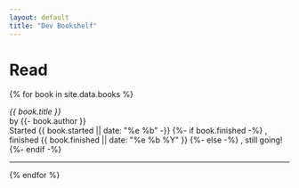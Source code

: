 ```yaml
---
layout: default
title: "Dev Bookshelf"
---
```

# Read

{% for book in site.data.books %}
  <p>
    <cite>{{ book.title }}</cite><br>
    by {{- book.author }}
    <br>
    <span class="reading-dates">
      Started {{ book.started || date: "%e %b" -}}
      {%- if book.finished -%}
        , finished {{ book.finished || date: "%e %b %Y" }}
      {%- else -%}
        , still going!
      {%- endif -%}
    </span>
  </p>

<hr>
{% endfor %}